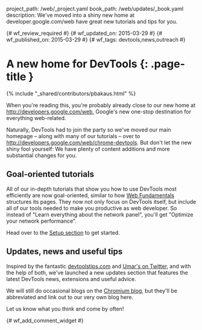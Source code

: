 project_path: /web/_project.yaml
book_path: /web/updates/_book.yaml
description: We've moved into a shiny new home at developer.google.com/web have great new tutorials and tips for you.

{# wf_review_required #}
{# wf_updated_on: 2015-03-29 #}
{# wf_published_on: 2015-03-29 #}
{# wf_tags: devtools,news,outreach #}

# A new home for DevTools {: .page-title }

{% include "_shared/contributors/pbakaus.html" %}



When you're reading this, you're probably already close to our new home at http://developers.google.com/web, Google's new one-stop destination for everything web-related.

Naturally, DevTools had to join the party so we've moved our main homepage – along with many of our tutorials – over to http://developers.google.com/web/chrome-devtools. But don't let the new shiny fool yourself: We have plenty of content additions and more substantial changes for you.

## Goal-oriented tutorials

All of our in-depth tutorials that show you how to use DevTools most efficiently are now goal-oriented, similar to how [Web Fundamentals](http://developers.google.com/web/fundamentals) structures its pages. They now not only focus on DevTools itself, but include all of our tools needed to make you productive as web developer. So instead of "Learn everything about the network panel", you'll get "Optimize your network performance".

Head over to the [Setup section](/web/tools/setup/) to get started.

## Updates, news and useful tips

Inspired by the fantastic [devtoolstips.com](http://devtoolstips.com/) and [Umar's on Twitter](https://twitter.com/umaar), and with the help of both, we've launched a new updates section that features the latest DevTools news, extensions and useful advice.

We will still do occasional blogs on the [Chromium blog](http://blog.chromium.org/), but they'll be abbreviated and link out to our very own blog here.

Let us know what you think and come by often!


{# wf_add_comment_widget #}
